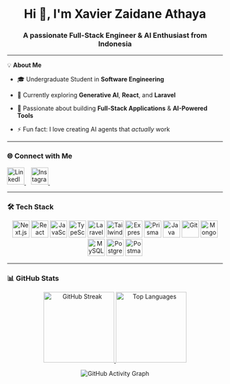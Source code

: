 <h1 align="center">Hi 👋, I'm Xavier Zaidane Athaya</h1>
<h3 align="center">A passionate Full-Stack Engineer & AI Enthusiast from Indonesia</h3>

---

💡 **About Me**
- 🎓 Undergraduate Student in **Software Engineering**
  
- 🌱 Currently exploring **Generative AI**, **React**, and **Laravel**
  
- 🚀 Passionate about building **Full-Stack Applications** & **AI-Powered Tools**
  
- ⚡ Fun fact: I love creating AI agents that *actually* work

---

### 🌐 Connect with Me
<p align="left">
  <a href="https://www.linkedin.com/in/xavier-zaidane-a-5748b128a/" target="_blank">
    <img src="https://cdn.jsdelivr.net/gh/devicons/devicon/icons/linkedin/linkedin-original.svg" height="40" alt="LinkedIn" />
  </a>
  &nbsp;&nbsp;
  <a href="https://www.instagram.com/xavierzdn/" target="_blank">
  <img src="https://cdn-icons-png.flaticon.com/512/174/174855.png" height="40" alt="Instagram" />
</a>
  &nbsp;&nbsp;
</p>

---

### 🛠 Tech Stack
<p align="center">
  <img src="https://cdn.jsdelivr.net/gh/devicons/devicon/icons/nextjs/nextjs-original.svg" height="40" alt="Next.js" />
  <img src="https://cdn.jsdelivr.net/gh/devicons/devicon/icons/react/react-original.svg" height="40" alt="React" />
  <img src="https://cdn.jsdelivr.net/gh/devicons/devicon/icons/javascript/javascript-original.svg" height="40" alt="JavaScript" />
  <img src="https://cdn.jsdelivr.net/gh/devicons/devicon/icons/typescript/typescript-original.svg" height="40" alt="TypeScript" />
  <img src="https://cdn.jsdelivr.net/gh/devicons/devicon/icons/laravel/laravel-original.svg" height="40" alt="Laravel" />
  <img src="https://cdn.jsdelivr.net/gh/devicons/devicon/icons/tailwindcss/tailwindcss-original.svg" height="40" alt="TailwindCSS" />
  <img src="https://cdn.jsdelivr.net/gh/devicons/devicon/icons/express/express-original.svg" height="40" alt="Express.js" />
  <img src="https://cdn.jsdelivr.net/gh/devicons/devicon/icons/prisma/prisma-original.svg" height="40" alt="Prisma" />
  <img src="https://cdn.jsdelivr.net/gh/devicons/devicon/icons/java/java-original.svg" height="40" alt="Java" />
  <img src="https://cdn.jsdelivr.net/gh/devicons/devicon/icons/git/git-original.svg" height="40" alt="Git" />
  <img src="https://cdn.jsdelivr.net/gh/devicons/devicon/icons/mongodb/mongodb-original.svg" height="40" alt="MongoDB" />
  <img src="https://cdn.jsdelivr.net/gh/devicons/devicon/icons/mysql/mysql-original.svg" height="40" alt="MySQL" />
  <img src="https://cdn.jsdelivr.net/gh/devicons/devicon/icons/postgresql/postgresql-original.svg" height="40" alt="PostgreSQL" />
  <img src="https://cdn.jsdelivr.net/gh/devicons/devicon/icons/postman/postman-original.svg" height="40" alt="Postman" />
</p>

---

### 📊 GitHub Stats
<p align="center"> <a href="https://github.com/xavierzaidane"> <img src="https://github-readme-streak-stats.herokuapp.com/?user=xavierzaidane&theme=github-dark-blue&hide_border=true&background=0D1117&ring=58A6FF&fire=79C0FF&currStreakLabel=58A6FF" alt="GitHub Streak" height="165" /> </a> <a href="https://github.com/xavierzaidane"> <img src="https://github-readme-stats.vercel.app/api/top-langs/?username=xavierzaidane&layout=compact&theme=github_dark&hide_border=true&bg_color=0D1117&title_color=58A6FF&text_color=E6EDF3" alt="Top Languages" height="165" /> </a> </p> <p align="center"> <img src="https://github-readme-activity-graph.vercel.app/graph?username=xavierzaidane&bg_color=0D1117&color=58A6FF&line=79C0FF&point=1F6FEB&area=true&hide_border=true" alt="GitHub Activity Graph" /> </p>
